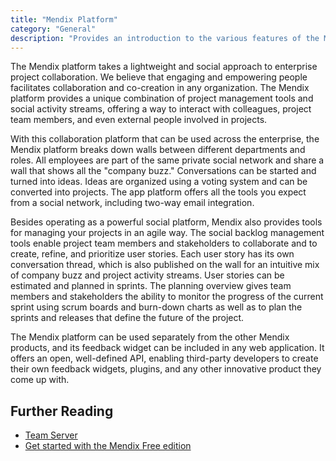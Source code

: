 ```yaml
---
title: "Mendix Platform"
category: "General"
description: "Provides an introduction to the various features of the Mendix platform."
---
```


The Mendix platform takes a lightweight and social approach to enterprise project collaboration. We believe that engaging and empowering people facilitates collaboration and co-creation in any organization. The Mendix platform provides a unique combination of project management tools and social activity streams, offering a way to interact with colleagues, project team members, and even external people involved in projects.

With this collaboration platform that can be used across the enterprise, the Mendix platform breaks down walls between different departments and roles. All employees are part of the same private social network and share a wall that shows all the "company buzz." Conversations can be started and turned into ideas. Ideas are organized using a voting system and can be converted into projects. The app platform offers all the tools you expect from a social network, including two-way email integration.

Besides operating as a powerful social platform, Mendix also provides tools for managing your projects in an agile way. The social backlog management tools enable project team members and stakeholders to collaborate and to create, refine, and prioritize user stories. Each user story has its own conversation thread, which is also published on the wall for an intuitive mix of company buzz and project activity streams. User stories can be estimated and planned in sprints. The planning overview gives team members and stakeholders the ability to monitor the progress of the current sprint using scrum boards and burn-down charts as well as to plan the sprints and releases that define the future of the project.

The Mendix platform can be used separately from the other Mendix products, and its feedback widget can be included in any web application. It offers an open, well-defined API, enabling third-party developers to create their own feedback widgets, plugins, and any other innovative product they come up with.

## Further Reading

* [Team Server](team-server)
* [Get started with the Mendix Free edition](https://www.mendix.com/try-now/?utm_source=documentation&utm_medium=community&utm_campaign=signup)
